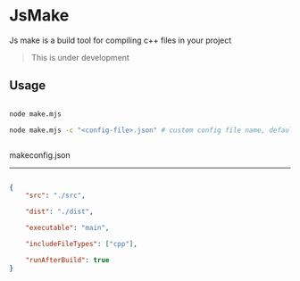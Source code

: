 # JsMake


Js make is a build tool for compiling c++ files in your project

> This is under development


## Usage


```sh

node make.mjs

node make.mjs -c "<config-file>.json" # custom config file name, default is makeconfig.json



```

makeconfig.json 

---
```json

{
	"src": "./src",

	"dist": "./dist",

	"executable": "main",

	"includeFileTypes": ["cpp"],

	"runAfterBuild": true
}

```